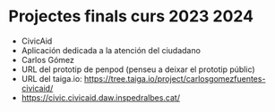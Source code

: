 # Projectes finals curs 2023 2024

* CivicAid
* Aplicación dedicada a la atención del ciudadano
* Carlos Gómez
* URL del prototip de penpod (penseu a deixar el prototip públic)
* URL del taiga.io: https://tree.taiga.io/project/carlosgomezfuentes-civicaid/
* https://civic.civicaid.daw.inspedralbes.cat/


